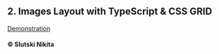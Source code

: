 ##  2. Images Layout with TypeScript & CSS GRID 
[Demonstration](https://user-of-github.github.io/evo-ts-bootcamp/homeworks/02-calandar-and-images/images-layout/)  


#### © Slutski Nikita
